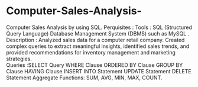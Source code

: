 # Computer-Sales-Analysis-
Computer Sales Analysis by using SQL.
Perquisites : 
Tools       : SQL (Structured Query Language)
              Database Management System (DBMS) such as MySQL .
Description : Analyzed sales data for a computer retail company. Created complex queries to extract meaningful insights, 
              identified sales trends, and provided recommendations for inventory management and marketing strategies.           
Queries      :SELECT Query
              WHERE Clause
              ORDERED BY Clause
              GROUP BY Clause
              HAVING Clause
              INSERT INTO Statement
              UPDATE Statement
              DELETE Statement
              Aggregate Functions: SUM, AVG, MIN, MAX, COUNT.
